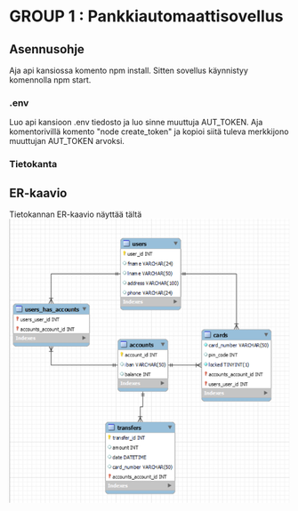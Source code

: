 # GROUP 1 : Pankkiautomaattisovellus

## Asennusohje
Aja api kansiossa komento npm install. Sitten sovellus käynnistyy komennolla npm start.

### .env
Luo api kansioon .env tiedosto ja luo sinne muuttuja AUT_TOKEN. Aja komentorivillä komento "node create_token" ja kopioi siitä tuleva merkkijono muuttujan AUT_TOKEN arvoksi.

### Tietokanta

## ER-kaavio
Tietokannan ER-kaavio näyttää tältä <img src="Documents/er-kaavio.png">

